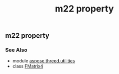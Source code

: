 ﻿---
title: m22 property
second_title: Aspose.3D for Python via .NET API References
description: 
type: docs
weight: 170
url: /python-net/aspose.threed.utilities/fmatrix4/m22/
is_root: false
---

## m22 property


### See Also
* module [aspose.threed.utilities](../../)
* class [FMatrix4](/3d/python-net/aspose.threed.utilities/fmatrix4)
